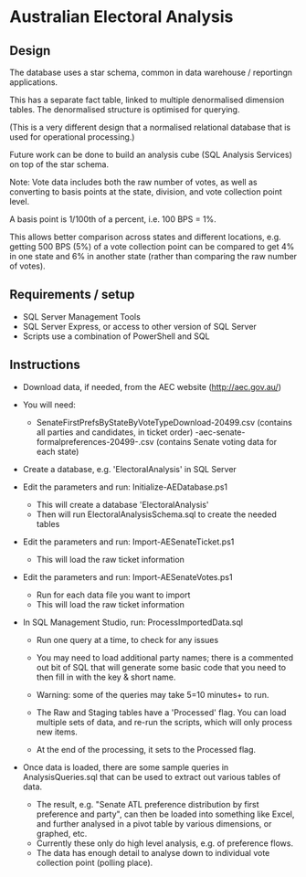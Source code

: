 Australian Electoral Analysis
=============================

Design
------

The database uses a star schema, common in data warehouse / reportingn applications.

This has a separate fact table, linked to multiple denormalised dimension tables. The denormalised structure is optimised for querying. 

(This is a very different design that a normalised relational database that is used for operational processing.)

Future work can be done to build an analysis cube (SQL Analysis Services) on top of the star schema.

Note: Vote data includes both the raw number of votes, as well as converting to basis points at the state, division, and vote collection point level.

A basis point is 1/100th of a percent, i.e. 100 BPS = 1%.

This allows better comparison across states and different locations, e.g. getting 500 BPS (5%) of a vote collection point can be compared to get 4% in one state and 6% in another state (rather than comparing the raw number of votes).

Requirements / setup
--------------------

* SQL Server Management Tools
* SQL Server Express, or access to other version of SQL Server
* Scripts use a combination of PowerShell and SQL

Instructions
------------

* Download data, if needed, from the AEC website (http://aec.gov.au/)
 
* You will need:
  - SenateFirstPrefsByStateByVoteTypeDownload-20499.csv (contains all parties and candidates, in ticket order)
  -aec-senate-formalpreferences-20499-<STATE>.csv (contains Senate voting data for each state)  
 
* Create a database, e.g. 'ElectoralAnalysis' in SQL Server

* Edit the parameters and run: Initialize-AEDatabase.ps1
  - This will create a database 'ElectoralAnalysis'
  - Then will run ElectoralAnalysisSchema.sql to create the needed tables

* Edit the parameters and run: Import-AESenateTicket.ps1
  - This will load the raw ticket information
  
* Edit the parameters and run: Import-AESenateVotes.ps1
  - Run for each data file you want to import
  - This will load the raw ticket information

* In SQL Management Studio, run: ProcessImportedData.sql
  - Run one query at a time, to check for any issues
  - You may need to load additional party names; there is a commented out bit of SQL that will generate some basic code that you need to then fill in with the key & short name.
  - Warning: some of the queries may take 5=10 minutes+ to run.

  - The Raw and Staging tables have a 'Processed' flag. You can load multiple sets of data, and re-run the scripts, which will only process new items.
  - At the end of the processing, it sets to the Processed flag.
  
* Once data is loaded, there are some sample queries in AnalysisQueries.sql that can be used to extract out various tables of data.

  - The result, e.g. "Senate ATL preference distribution by first preference and party", can then be loaded into something like Excel, and further analysed in a pivot table by various dimensions, or graphed, etc.
  - Currently these only do high level analysis, e.g. of preference flows.
  - The data has enough detail to analyse down to individual vote collection point (polling place).
  
  